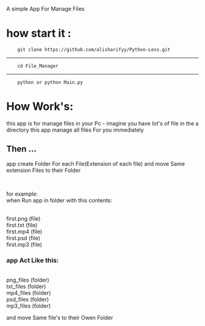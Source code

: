 A simple App For Manage Files


# how start it :
        git clone https://github.com/alisharifyy/Python-Less.git

---
        cd File_Manager

---
        python or python Main.py


# How Work's:
this app is for manage files in your Pc - imagine you have lot's of file in the a directory
this app manage all files For you immediately 

## Then ...
app create Folder For each File(Extension of each file) and move Same extension Files to their Folder

<br>

for example:
<br>
when Run app in folder with this contents:

<br>
first.png (file)
<br>
first.txt (file)
<br>
first.mp4 (file)
<br>
first.psd (file)
<br>
first.mp3 (file)
<br>


### app Act Like this:
<br>
png_files (folder)
<br>
txt_files (folder)
<br>
mp4_files (folder)
<br>
psd_files (folder)
<br>
mp3_files (folder)
<br>


and move Same file's to their Owen Folder

